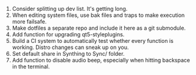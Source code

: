 1. Consider splitting up dev list. It's getting long.
2. When editing system files, use bak files and traps to make execution more
   failsafe.
3. Make dotfiles a separate repo and include it here as a git submodule.
4. Add function for upgrading qt5-styleplugins.
5. Build a CI system to automatically test whether every function is working.
   Distro changes can sneak up on you.
6. Set default share in Synthing to Sync/ folder.
7. Add function to disable audio beep, especially when hitting backspace in the
   terminal.
